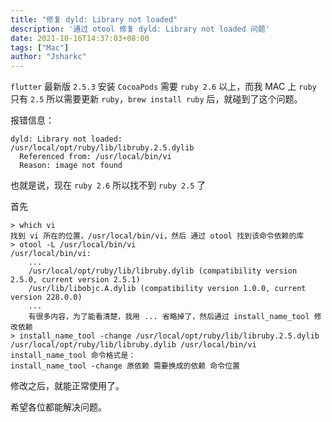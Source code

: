 ```yaml
---
title: "修复 dyld: Library not loaded"
description: '通过 otool 修复 dyld: Library not loaded 问题'
date: 2021-10-16T14:37:03+08:00
tags: ["Mac"]
author: "Jsharkc"
---
```


`flutter` 最新版 `2.5.3` 安装 `CocoaPods` 需要 `ruby 2.6` 以上，而我 MAC 上 `ruby` 只有 `2.5` 所以需要更新 `ruby`，`brew install ruby` 后，就碰到了这个问题。

报错信息：

```shell
dyld: Library not loaded: 
/usr/local/opt/ruby/lib/libruby.2.5.dylib
  Referenced from: /usr/local/bin/vi
  Reason: image not found
```

也就是说，现在 `ruby 2.6` 所以找不到 `ruby 2.5` 了

首先

```shell
> which vi
找到 vi 所在的位置，/usr/local/bin/vi，然后 通过 otool 找到该命令依赖的库
> otool -L /usr/local/bin/vi 
/usr/local/bin/vi:
	...
	/usr/local/opt/ruby/lib/libruby.dylib (compatibility version 2.5.0, current version 2.5.1)
	/usr/lib/libobjc.A.dylib (compatibility version 1.0.0, current version 228.0.0)
	...
	有很多内容，为了能看清楚，我用 ... 省略掉了，然后通过 install_name_tool 修改依赖
> install_name_tool -change /usr/local/opt/ruby/lib/libruby.2.5.dylib /usr/local/opt/ruby/lib/libruby.dylib /usr/local/bin/vi
install_name_tool 命令格式是：
install_name_tool -change 原依赖 需要换成的依赖 命令位置
```

修改之后，就能正常使用了。

希望各位都能解决问题。
